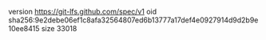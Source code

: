 version https://git-lfs.github.com/spec/v1
oid sha256:9e2debe06ef1c8afa32564807ed6b13777a17def4e0927914d9d2b9e10ee8415
size 33018
